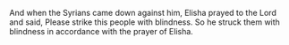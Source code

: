 And when the Syrians came down against him, Elisha prayed to the Lord and said, Please strike this people with blindness. So he struck them with blindness in accordance with the prayer of Elisha.
